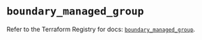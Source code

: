 # `boundary_managed_group`

Refer to the Terraform Registry for docs: [`boundary_managed_group`](https://registry.terraform.io/providers/hashicorp/boundary/1.1.15/docs/resources/managed_group).
